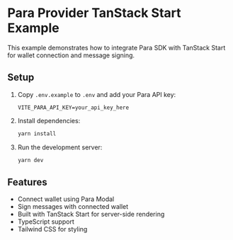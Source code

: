 # Para Provider TanStack Start Example

This example demonstrates how to integrate Para SDK with TanStack Start for wallet connection and message signing.

## Setup

1. Copy `.env.example` to `.env` and add your Para API key:
   ```
   VITE_PARA_API_KEY=your_api_key_here
   ```

2. Install dependencies:
   ```bash
   yarn install
   ```

3. Run the development server:
   ```bash
   yarn dev
   ```

## Features

- Connect wallet using Para Modal
- Sign messages with connected wallet
- Built with TanStack Start for server-side rendering
- TypeScript support
- Tailwind CSS for styling